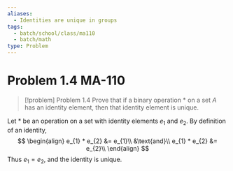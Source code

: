 ```yaml
---
aliases:
  - Identities are unique in groups
tags:
  - batch/school/class/ma110
  - batch/math
type: Problem
---
```

# Problem 1.4 MA-110

> [!problem] Problem 1.4
> Prove that if a binary operation $*$ on a set $A$ has an identity element, then that identity element is unique.

Let $*$ be an operation on a set with identity elements $e_{1}$ and $e_{2}$. By definition of an identity,
$$
\begin{align}
e_{1} * e_{2} &= e_{1}\\
&\text{and}\\
e_{1} * e_{2} &= e_{2}\\
\end{align}
$$
Thus $e_{1}=e_{2}$, and the identity is unique.
